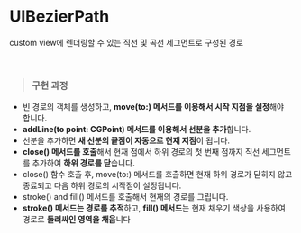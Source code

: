 # UIBezierPath
custom view에 렌더링할 수 있는 직선 및 곡선 세그먼트로 구성된 경로

<br>

> ### 구현 과정
- 빈 경로의 객체를 생성하고, **move(to:) 메서드를 이용해서 시작 지점을 설정**해야 합니다.  
- **addLine(to point: CGPoint) 메서드를 이용해서 선분을 추가**합니다.  
- 선분을 추가하면 **새 선분의 끝점이 자동으로 현재 지점**이 됩니다.  
- **close() 메서드를 호출**해서 현재 점에서 하위 경로의 첫 번째 점까지 직선 세그먼트를 추가하여 **하위 경로를 닫**습니다.  
- close() 함수 호출 후, move(to:) 메서드를 호출하면 현재 하위 경로가 닫히지 않고 종료되고 다음 하위 경로의 시작점이 설정됩니다.  
- stroke() and fill() 메서드를 호출해서 현재의 경로를 그립니다.  
- **stroke() 메서드는 경로를 추적**하고, **fill() 메서드**는 현재 채우기 색상을 사용하여 경로로 **둘러싸인 영역을 채웁**니다
